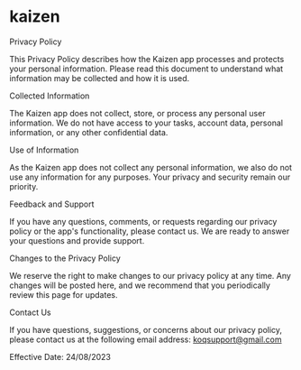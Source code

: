 # kaizen

Privacy Policy

This Privacy Policy describes how the Kaizen app processes and protects your personal information. Please read this document to understand what information may be collected and how it is used.

Collected Information

The Kaizen app does not collect, store, or process any personal user information. We do not have access to your tasks, account data, personal information, or any other confidential data.

Use of Information

As the Kaizen app does not collect any personal information, we also do not use any information for any purposes. Your privacy and security remain our priority.

Feedback and Support

If you have any questions, comments, or requests regarding our privacy policy or the app's functionality, please contact us. We are ready to answer your questions and provide support.

Changes to the Privacy Policy

We reserve the right to make changes to our privacy policy at any time. Any changes will be posted here, and we recommend that you periodically review this page for updates.

Contact Us

If you have questions, suggestions, or concerns about our privacy policy, please contact us at the following email address: koqsupport@gmail.com

Effective Date: 24/08/2023
